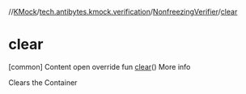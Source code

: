 //[KMock](../../../index.md)/[tech.antibytes.kmock.verification](../index.md)/[NonfreezingVerifier](index.md)/[clear](clear.md)



# clear
[common]
Content
open override fun [clear](clear.md)()
More info


Clears the Container
